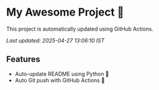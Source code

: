 # My Awesome Project 🚀

This project is automatically updated using GitHub Actions.

_Last updated: 2025-04-27 13:06:10 IST_

## Features
- Auto-update README using Python 🐍
- Auto Git push with GitHub Actions 🤖
